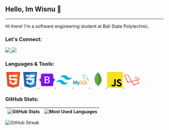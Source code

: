 ## Hello, Im Wisnu 🙌

---

Hi there! I'm a software engineering student at Bali State Polytechnic.

### Let's Connect:

<a href="https://instagram.com/ngkwisnu">
  <img src="https://upload.wikimedia.org/wikipedia/commons/thumb/a/a5/Instagram_icon.png/2048px-Instagram_icon.png" width="40" />
</a>
<a href="https://linkedin.com/in/wisnumahesa">
  <img src="https://cdn-icons-png.flaticon.com/512/174/174857.png" width="40" />
</a>

### Languages & Tools:

<a href="https://instagram.com/ngkwisnu">
  <img src="./img/html-icon.png" width="50" /> 
</a>
<a href="https://linkedin.com/in/wisnumahesa">
  <img src="./img/css-icon.png" width="50" />
</a>
<a href="https://instagram.com/ngkwisnu">
  <img src="./img/bootstrap-5-logo-icon.png" width="50" />
</a>
<a href="https://linkedin.com/in/wisnumahesa">
  <img src="./img/tailwind-css-icon.png" width="50" />
</a>
<a href="https://instagram.com/ngkwisnu">
  <img src="./img/mysql-icon.png" width="50" />
</a>
<a href="https://linkedin.com/in/wisnumahesa">
  <img src="./img/mongodb-icon.png" width="50" />
</a>
<a href="https://instagram.com/ngkwisnu">
  <img src="./img/javascript-programming-language-icon.png" width="50" />
</a>
<a href="https://linkedin.com/in/wisnumahesa">
  <img src="./img/laravel-icon.png" width="50" />
</a>

### GitHub Stats:

| ![GitHub Stats](https://github-readme-stats.vercel.app/api?username=ngkwisnu&show_icons=true&theme=dark) | ![Most Used Languages](https://github-readme-stats.vercel.app/api/top-langs/?username=ngkwisnu&layout=compact&theme=dark) |
| -------------------------------------------------------------------------------------------------------- | ------------------------------------------------------------------------------------------------------------------------- |

![GitHub Streak](https://streak-stats.demolab.com?user=ngkwisnu&theme=dark)
